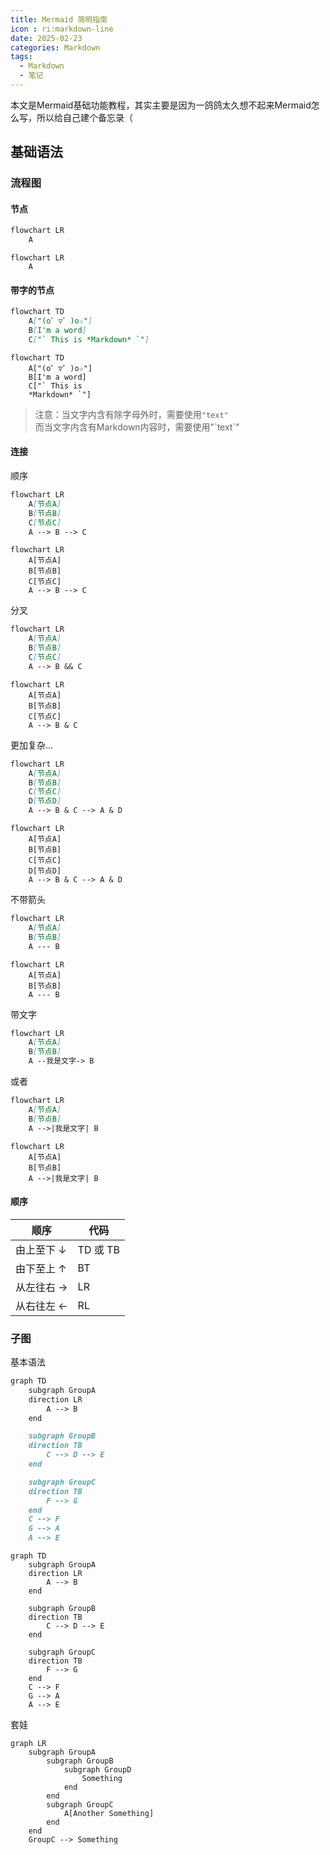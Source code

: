 ```yaml
---
title: Mermaid 简明指南
icon : ri:markdown-line
date: 2025-02-23
categories: Markdown
tags:
  - Markdown
  - 笔记
---
```


本文是Mermaid基础功能教程，其实主要是因为一鸽鸽太久想不起来Mermaid怎么写，所以给自己建个备忘录（

## 基础语法

### 流程图

#### 节点

```markdown
flowchart LR
    A
```

```mermaid
flowchart LR
    A
```

#### 带字的节点

```markdown
flowchart TD
    A["(o゜▽゜)o☆"]
    B[I'm a word]
    C["` This is *Markdown* `"]
```

```mermaid
flowchart TD
    A["(o゜▽゜)o☆"]
    B[I'm a word]
    C["` This is 
    *Markdown* `"]
```

> 注意：当文字内含有除字母外时，需要使用`"text"`  
> 而当文字内含有Markdown内容时，需要使用"\`text`"

#### 连接

顺序

```markdown
flowchart LR
    A[节点A]
    B[节点B]
    C[节点C]
    A --> B --> C
```

```mermaid
flowchart LR
    A[节点A]
    B[节点B]
    C[节点C]
    A --> B --> C
```

分叉

```markdown
flowchart LR
    A[节点A]
    B[节点B]
    C[节点C]
    A --> B && C
```

```mermaid
flowchart LR
    A[节点A]
    B[节点B]
    C[节点C]
    A --> B & C
```

更加复杂...

```markdown
flowchart LR
    A[节点A]
    B[节点B]
    C[节点C]
    D[节点D]
    A --> B & C --> A & D
```

```mermaid
flowchart LR
    A[节点A]
    B[节点B]
    C[节点C]
    D[节点D]
    A --> B & C --> A & D
```

不带箭头

```markdown
flowchart LR
    A[节点A]
    B[节点B]
    A --- B
```

```mermaid
flowchart LR
    A[节点A]
    B[节点B]
    A --- B
```

带文字

```markdown
flowchart LR
    A[节点A]
    B[节点B]
    A --我是文字-> B
```

或者

```markdown
flowchart LR
    A[节点A]
    B[节点B]
    A -->|我是文字| B
```

```mermaid
flowchart LR
    A[节点A]
    B[节点B]
    A -->|我是文字| B
```

#### 顺序

|顺序      |代码    |
|----------|--------|
|由上至下 ↓|TD 或 TB|
|由下至上 ↑|BT      |
|从左往右 →|LR      |
|从右往左 ←|RL      |

### 子图

基本语法

```markdown
graph TD
    subgraph GroupA
    direction LR
        A --> B
    end

    subgraph GroupB
    direction TB
        C --> D --> E
    end

    subgraph GroupC
    direction TB
        F --> G
    end
    C --> F
    G --> A
    A --> E
```

```mermaid
graph TD
    subgraph GroupA
    direction LR
        A --> B
    end

    subgraph GroupB
    direction TB
        C --> D --> E
    end

    subgraph GroupC
    direction TB
        F --> G
    end
    C --> F
    G --> A
    A --> E
```

套娃

```mermaid
graph LR
    subgraph GroupA
        subgraph GroupB
            subgraph GroupD
                Something
            end
        end
        subgraph GroupC
            A[Another Something]
        end
    end
    GroupC --> Something
```
